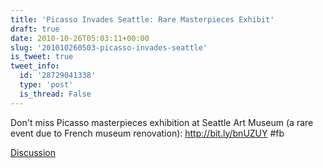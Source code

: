```yaml
---
title: 'Picasso Invades Seattle: Rare Masterpieces Exhibit'
draft: true
date: 2010-10-26T05:03:11+00:00
slug: '201010260503-picasso-invades-seattle'
is_tweet: true
tweet_info:
  id: '28729041338'
  type: 'post'
  is_thread: False
---
```




Don't miss Picasso masterpieces exhibition at Seattle Art Museum (a rare event due to French museum renovation): http://bit.ly/bnUZUY #fb

[Discussion](https://x.com/sytelus/status/28729041338)
